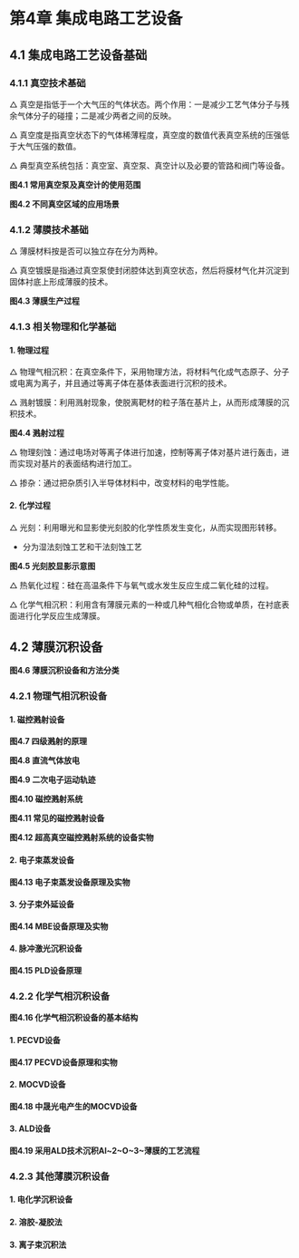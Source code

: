 # 第4章 集成电路工艺设备

## 4.1 集成电路工艺设备基础

### 4.1.1 真空技术基础

$\triangle$ 真空是指低于一个大气压的气体状态。两个作用：一是减少工艺气体分子与残余气体分子的碰撞；二是减少两者之间的反映。

$\triangle$ 真空度是指真空状态下的气体稀薄程度，真空度的数值代表真空系统的压强低于大气压强的数值。

$\triangle$ 典型真空系统包括：真空室、真空泵、真空计以及必要的管路和阀门等设备。

**图4.1 常用真空泵及真空计的使用范围**

**图4.2 不同真空区域的应用场景**

### 4.1.2 薄膜技术基础

$\triangle$ 薄膜材料按是否可以独立存在分为两种。

$\triangle$ 真空镀膜是指通过真空泵使封闭腔体达到真空状态，然后将膜材气化并沉淀到固体衬底上形成薄膜的技术。

**图4.3 薄膜生产过程**

### 4.1.3 相关物理和化学基础

#### 1. 物理过程

$\triangle$ 物理气相沉积：在真空条件下，采用物理方法，将材料气化成气态原子、分子或电离为离子，并且通过等离子体在基体表面进行沉积的技术。

$\triangle$ 溅射镀膜：利用溅射现象，使脱离靶材的粒子落在基片上，从而形成薄膜的沉积技术。

**图4.4 溅射过程**

$\triangle$ 物理刻蚀：通过电场对等离子体进行加速，控制等离子体对基片进行轰击，进而实现对基片的表面结构进行加工。

$\triangle$ 掺杂：通过把杂质引入半导体材料中，改变材料的电学性能。

#### 2. 化学过程

$\triangle$ 光刻：利用曝光和显影使光刻胶的化学性质发生变化，从而实现图形转移。

- 分为湿法刻蚀工艺和干法刻蚀工艺

**图4.5 光刻胶显影示意图**

$\triangle$ 热氧化过程：硅在高温条件下与氧气或水发生反应生成二氧化硅的过程。

$\triangle$ 化学气相沉积：利用含有薄膜元素的一种或几种气相化合物或单质，在衬底表面进行化学反应生成薄膜。



## 4.2 薄膜沉积设备

**图4.6 薄膜沉积设备和方法分类**

### 4.2.1 物理气相沉积设备

#### 1. 磁控溅射设备

**图4.7 四级溅射的原理**

**图4.8 直流气体放电**

**图4.9 二次电子运动轨迹**

**图4.10 磁控溅射系统**

**图4.11 常见的磁控溅射设备**

**图4.12 超高真空磁控溅射系统的设备实物**

#### 2. 电子束蒸发设备

**图4.13 电子束蒸发设备原理及实物**

#### 3. 分子束外延设备

**图4.14 MBE设备原理及实物**

#### 4. 脉冲激光沉积设备

**图4.15 PLD设备原理**

### 4.2.2 化学气相沉积设备

**图4.16 化学气相沉积设备的基本结构**

#### 1. PECVD设备

**图4.17 PECVD设备原理和实物**

#### 2. MOCVD设备

**图4.18 中晟光电产生的MOCVD设备**

#### 3. ALD设备

**图4.19 采用ALD技术沉积Al~2~O~3~薄膜的工艺流程**

### 4.2.3 其他薄膜沉积设备

#### 1. 电化学沉积设备

#### 2. 溶胶-凝胶法

#### 3. 离子束沉积法

